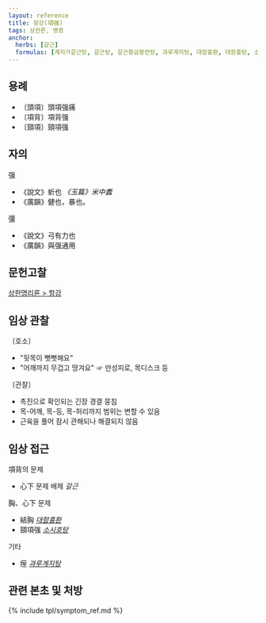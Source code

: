 ```yaml
---
layout: reference
title: 항강(項强)
tags: 상한론, 병증
anchor:
  herbs: [갈근]
  formulas: [계지가갈근탕, 갈근탕, 갈근황금황련탕, 과루계지탕, 대함흉환, 대함흉탕, 소함흉탕]
---
```



## 용례

* 〔頭項〕頭項强痛
* 〔項背〕項背强
* 〔頸項〕頸項强

## 자의

强
* 《說文》蚚也 _《玉篇》米中蠹_
* 《廣韻》健也，暴也。

彊
* 《說文》弓有力也
* 《廣韻》與强通用


## 문헌고찰

[상한명리론 > 항강]({{site.baseurl}}/reference/Books/Etc/상한명리론#항강)



## 임상 관찰

〔호소〕
* "뒷목이 뻣뻣해요"
* "어깨까지 무겁고 땅겨요" ☞ 만성피로, 목디스크 등

〔관찰〕
* 촉진으로 확인되는 긴장 경결 뭉침
* 목-어깨, 목-등, 목-허리까지 범위는 변할 수 있음
* 근육을 풀어 잠시 관해되나 해결되지 않음

## 임상 접근

項背의 문제
* 心下 문제 배제 _갈근_

胸、心下 문제
* 結胸 _[대함흉환]({{site.formulaurl}}/대함흉환)_
* 頸項强 _[소시호탕]({{site.formulaurl}}/소시호탕)_

기타
* 痓 _[과루계지탕]({{site.formulaurl}}/과루계지탕)_



## 관련 본초 및 처방


{% include tpl/symptom_ref.md %}
